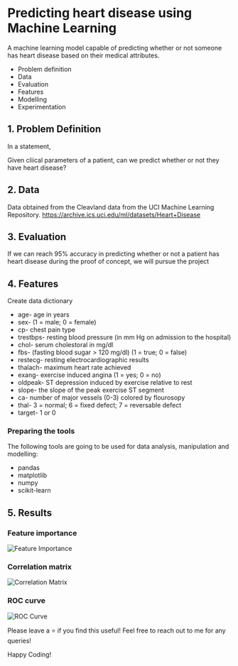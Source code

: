 # Predicting heart disease using Machine Learning

A machine learning model capable of predicting whether or not someone has heart disease based on their medical attributes.

* Problem definition
* Data
* Evaluation
* Features
* Modelling
* Experimentation

## 1. Problem Definition

In a statement,

Given cliical parameters of a patient, can we predict whether or not they have heart disease?

## 2. Data

Data obtained from the Cleavland data from the UCI Machine Learning Repository. https://archive.ics.uci.edu/ml/datasets/Heart+Disease
## 3. Evaluation

If we can reach 95% accuracy in predicting whether or not a patient has heart disease during the proof of concept, we will pursue the project

## 4. Features

Create data dictionary

* age- age in years
* sex- (1 = male; 0 = female)
* cp- chest pain type
* trestbps- resting blood pressure (in mm Hg on admission to the hospital)
* chol- serum cholestoral in mg/dl
* fbs- (fasting blood sugar > 120 mg/dl) (1 = true; 0 = false)
* restecg- resting electrocardiographic results
* thalach- maximum heart rate achieved
* exang- exercise induced angina (1 = yes; 0 = no)
* oldpeak- ST depression induced by exercise relative to rest
* slope- the slope of the peak exercise ST segment
* ca- number of major vessels (0-3) colored by flourosopy
* thal- 3 = normal; 6 = fixed defect; 7 = reversable defect
* target- 1 or 0

### Preparing the tools

The following tools are going to be used for data analysis, manipulation and modelling:

* pandas
* matplotlib
* numpy
* scikit-learn

## 5. Results

### Feature importance

![Feature Importance](https://github.com/navendu-pottekkat/heart-disease-classifier/blob/master/plots/feature_importance.png)

### Correlation matrix

![Correlation Matrix](https://github.com/navendu-pottekkat/heart-disease-classifier/blob/master/plots/correlation_matrix.png)

### ROC curve

![ROC Curve](https://github.com/navendu-pottekkat/heart-disease-classifier/blob/master/plots/roc-curve.png)

Please leave a ⭐ if you find this useful! Feel free to reach out to me for any queries!

Happy Coding!
